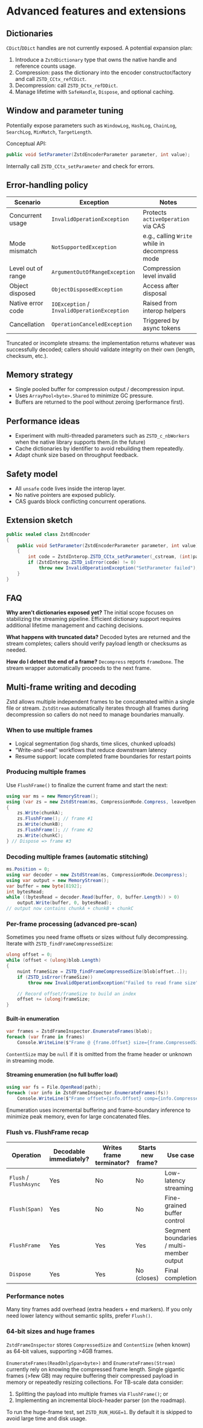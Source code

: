 # Advanced features and extensions

## Dictionaries
`CDict`/`DDict` handles are not currently exposed. A potential expansion plan:
1. Introduce a `ZstdDictionary` type that owns the native handle and reference counts usage.
2. Compression: pass the dictionary into the encoder constructor/factory and call `ZSTD_CCtx_refCDict`.
3. Decompression: call `ZSTD_DCtx_refDDict`.
4. Manage lifetime with `SafeHandle`, `Dispose`, and optional caching.

## Window and parameter tuning
Potentially expose parameters such as `WindowLog`, `HashLog`, `ChainLog`, `SearchLog`, `MinMatch`, `TargetLength`.

Conceptual API:
```csharp
public void SetParameter(ZstdEncoderParameter parameter, int value);
```
Internally call `ZSTD_CCtx_setParameter` and check for errors.

## Error-handling policy
| Scenario | Exception | Notes |
|----------|-----------|-------|
| Concurrent usage | `InvalidOperationException` | Protects `activeOperation` via CAS |
| Mode mismatch | `NotSupportedException` | e.g., calling `Write` while in decompress mode |
| Level out of range | `ArgumentOutOfRangeException` | Compression level invalid |
| Object disposed | `ObjectDisposedException` | Access after disposal |
| Native error code | `IOException` / `InvalidOperationException` | Raised from interop helpers |
| Cancellation | `OperationCanceledException` | Triggered by async tokens |

Truncated or incomplete streams: the implementation returns whatever was successfully decoded; callers should validate integrity on their own (length, checksum, etc.).

## Memory strategy
- Single pooled buffer for compression output / decompression input.
- Uses `ArrayPool<byte>.Shared` to minimize GC pressure.
- Buffers are returned to the pool without zeroing (performance first).

## Performance ideas
- Experiment with multi-threaded parameters such as `ZSTD_c_nbWorkers` when the native library supports them.(in the future)
- Cache dictionaries by identifier to avoid rebuilding them repeatedly.
- Adapt chunk size based on throughput feedback.

## Safety model
- All `unsafe` code lives inside the interop layer.
- No native pointers are exposed publicly.
- CAS guards block conflicting concurrent operations.

## Extension sketch
```csharp
public sealed class ZstdEncoder
{
    public void SetParameter(ZstdEncoderParameter parameter, int value)
    {
        int code = ZstdInterop.ZSTD_CCtx_setParameter(_cstream, (int)parameter, value);
        if (ZstdInterop.ZSTD_isError(code) != 0)
            throw new InvalidOperationException("SetParameter failed");
    }
}
```

## FAQ
**Why aren’t dictionaries exposed yet?**
The initial scope focuses on stabilizing the streaming pipeline. Efficient dictionary support requires additional lifetime management and caching decisions.

**What happens with truncated data?**
Decoded bytes are returned and the stream completes; callers should verify payload length or checksums as needed.

**How do I detect the end of a frame?**
`Decompress` reports `frameDone`. The stream wrapper automatically proceeds to the next frame.

## Multi-frame writing and decoding
Zstd allows multiple independent frames to be concatenated within a single file or stream. `ZstdStream` automatically iterates through all frames during decompression so callers do not need to manage boundaries manually.

### When to use multiple frames
* Logical segmentation (log shards, time slices, chunked uploads)
* “Write-and-seal” workflows that reduce downstream latency
* Resume support: locate completed frame boundaries for restart points

### Producing multiple frames
Use `FlushFrame()` to finalize the current frame and start the next:
```csharp
using var ms = new MemoryStream();
using (var zs = new ZstdStream(ms, CompressionMode.Compress, leaveOpen: true))
{
    zs.Write(chunkA);
    zs.FlushFrame(); // frame #1
    zs.Write(chunkB);
    zs.FlushFrame(); // frame #2
    zs.Write(chunkC);
} // Dispose => frame #3
```

### Decoding multiple frames (automatic stitching)
```csharp
ms.Position = 0;
using var decoder = new ZstdStream(ms, CompressionMode.Decompress);
using var output = new MemoryStream();
var buffer = new byte[8192];
int bytesRead;
while ((bytesRead = decoder.Read(buffer, 0, buffer.Length)) > 0)
    output.Write(buffer, 0, bytesRead);
// output now contains chunkA + chunkB + chunkC
```

### Per-frame processing (advanced pre-scan)
Sometimes you need frame offsets or sizes without fully decompressing. Iterate with `ZSTD_findFrameCompressedSize`:
```csharp
ulong offset = 0;
while (offset < (ulong)blob.Length)
{
    nuint frameSize = ZSTD_findFrameCompressedSize(blob[offset..]);
    if (ZSTD_isError(frameSize))
        throw new InvalidOperationException("Failed to read frame size");

    // Record offset/frameSize to build an index
    offset += (ulong)frameSize;
}
```

#### Built-in enumeration
```csharp
var frames = ZstdFrameInspector.EnumerateFrames(blob);
foreach (var frame in frames)
    Console.WriteLine($"Frame @ {frame.Offset} size={frame.CompressedSize}");
```
`ContentSize` may be `null` if it is omitted from the frame header or unknown in streaming mode.

#### Streaming enumeration (no full buffer load)
```csharp
using var fs = File.OpenRead(path);
foreach (var info in ZstdFrameInspector.EnumerateFrames(fs))
    Console.WriteLine($"Frame offset={info.Offset} comp={info.CompressedSize} content={info.ContentSize?.ToString() ?? "?"}");
```
Enumeration uses incremental buffering and frame-boundary inference to minimize peak memory, even for large concatenated files.

### Flush vs. FlushFrame recap
| Operation | Decodable immediately? | Writes frame terminator? | Starts new frame? | Use case |
|-----------|------------------------|--------------------------|------------------|----------|
| `Flush` / `FlushAsync` | Yes | No | No | Low-latency streaming |
| `Flush(Span)` | Yes | No | No | Fine-grained buffer control |
| `FlushFrame` | Yes | Yes | Yes | Segment boundaries / multi-member output |
| `Dispose` | Yes | Yes | No (closes) | Final completion |

### Performance notes
Many tiny frames add overhead (extra headers + end markers). If you only need lower latency without semantic splits, prefer `Flush()`.

### 64-bit sizes and huge frames
`ZstdFrameInspector` stores `CompressedSize` and `ContentSize` (when known) as 64-bit values, supporting >4GB frames.

`EnumerateFrames(ReadOnlySpan<byte>)` and `EnumerateFrames(Stream)` currently rely on knowing the compressed frame length. Single gigantic frames (>few GB) may require buffering their compressed payload in memory or repeatedly resizing collections. For TB-scale data consider:
1. Splitting the payload into multiple frames via `FlushFrame()`; or
2. Implementing an incremental block-header parser (on the roadmap).

To run the huge-frame test, set `ZSTD_RUN_HUGE=1`. By default it is skipped to avoid large time and disk usage.

